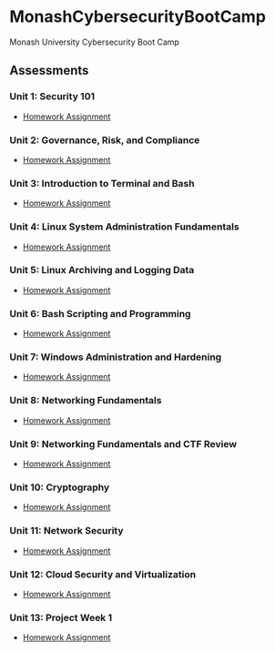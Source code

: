 # MonashCybersecurityBootCamp
Monash University Cybersecurity Boot Camp
## Assessments
### Unit 1: Security 101
- [Homework Assignment](/01%20-%20Cybersecurity%20101/README.md)

### Unit 2: Governance, Risk, and Compliance
- [Homework Assignment](/02%20-%20GRC/README.md)

### Unit 3: Introduction to Terminal and Bash
- [Homework Assignment](/03%20-%20Terminal%20and%20Bash/README.md)

### Unit 4: Linux System Administration Fundamentals
- [Homework Assignment](/04%20-%20Linux%20SysAdmin%20Fundamentals/README.md)

### Unit 5: Linux Archiving and Logging Data
- [Homework Assignment](/05%20-%20Archiving%20and%20Logging%20Data/README.md)

### Unit 6: Bash Scripting and Programming
- [Homework Assignment](/06%20-%20Bash%20Scripting%20and%20Programming/README.md)

### Unit 7: Windows Administration and Hardening
- [Homework Assignment](/07%20-%20Windows%20Administration%20and%20Hardening/README.md)

### Unit 8: Networking Fundamentals
- [Homework Assignment](/08%20-%20Networking%20Fundamentals/README.md)

### Unit 9: Networking Fundamentals and CTF Review
- [Homework Assignment](/09%20-%20Networking%20Fundamentals%20II%20and%20CTF%20Review/README.md)

### Unit 10: Cryptography
- [Homework Assignment](/10%20-%20Cryptography/README.md)

### Unit 11: Network Security
- [Homework Assignment](/11%20-%20Network%20Security/README.md)

### Unit 12: Cloud Security and Virtualization
- [Homework Assignment](/12%20-%20Cloud%20Security/README.md)

### Unit 13: Project Week 1
- [Homework Assignment](/13%20-%20Project%201%20-%20Elastic%20Stack/README.md)
<!--
### Unit 14: Web Development
- [~~Homework Assignment~~](14 - Web Development)

### Unit 15: Web Vulnerabilities and Hardening
- [~~Homework Assignment~~](15 - Web Vulnerabilities and Hardening)

### Unit 16: Penetration Testing 1
- [~~Homework Assignment~~](16 - Penetration Testing)

### Unit 17: Penetration Testing 2
- [~~Homework Assignment~~](17 - Penetration Testing 2)

### Unit 18: SIEMs
- [~~Homework Assignment~~](18 - SIEMs)

### Unit 19: SIEMs 2
- [~~Homework Assignment~~](19 - SIEMs 2)

### Unit 20: Project Week 2
- [~~Day 1-3~~](20 - Red vs. Blue Project)

### Unit 21: Digital Forensics
- [~~Homework Assignment~~](21 - Digital Forensics)

### Unit 22: Certification Prep
- [~~Homework Assignment~~](22 - Certification Prep)

### Unit 23: Career Prep
- [~~Homework Assignment~~](23 - Career Prep)
>
